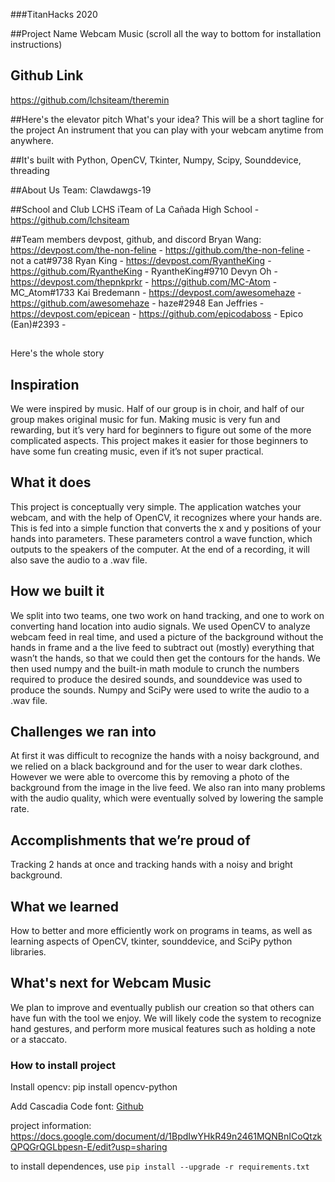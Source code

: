 ###TitanHacks 2020

##Project Name
Webcam Music (scroll all the way to bottom for installation instructions)

## Github Link
https://github.com/lchsiteam/theremin

##Here's the elevator pitch
What's your idea? This will be a short tagline for the project
An instrument that you can play with your webcam anytime from anywhere.

##It's built with
Python, OpenCV, Tkinter, Numpy, Scipy, Sounddevice, threading

##About Us
Team: Clawdawgs-19

##School and Club
LCHS iTeam of La Cañada High School - https://github.com/lchsiteam

##Team members devpost, github, and discord
Bryan Wang: https://devpost.com/the-non-feline - https://github.com/the-non-feline - not a cat#9738
Ryan King - https://devpost.com/RyantheKing - https://github.com/RyantheKing - RyantheKing#9710
Devyn Oh - https://devpost.com/thepnkprkr - https://github.com/MC-Atom - MC_Atom#1733
Kai Bredemann - https://devpost.com/awesomehaze - https://github.com/awesomehaze - haze#2948
Ean Jeffries - https://devpost.com/epicean - https://github.com/epicodaboss - Epico (Ean)#2393 - 

##

Here's the whole story

## Inspiration
We were inspired by music. Half of our group is in choir, and half of our group makes original music for fun. Making music is very fun and rewarding, but it’s very hard for beginners to figure out some of the more complicated aspects. This project makes it easier for those beginners to have some fun creating music, even if it’s not super practical.

## What it does
This project is conceptually very simple. The application watches your webcam, and with the help of OpenCV, it recognizes where your hands are. This is fed into a simple function that converts the x and y positions of your hands into parameters. These parameters control a wave function, which outputs to the speakers of the computer. At the end of a recording, it will also save the audio to a .wav file. 

## How we built it
We split into two teams, one two work on hand tracking, and one to work on converting hand location into audio signals.  We used OpenCV to analyze webcam feed in real time, and used a picture of the background without the hands in frame and a the live feed to subtract out (mostly) everything that wasn’t the hands, so that we could then get the contours for the hands. We then used numpy and the built-in math module to crunch the numbers required to produce the desired sounds, and sounddevice was used to produce the sounds. Numpy and SciPy were used to write the audio to a .wav file. 

## Challenges we ran into
At first it was difficult to recognize the hands with a noisy background, and we relied on a black background and for the user to wear dark clothes. However we were able to overcome this by removing a photo of the background from the image in the live feed. We also ran into many problems with the audio quality, which were eventually solved by lowering the sample rate. 

## Accomplishments that we’re proud of
Tracking 2 hands at once and tracking hands with a noisy and bright background.

## What we learned
How to better and more efficiently work on programs in teams, as well as learning aspects of OpenCV, tkinter, sounddevice, and SciPy python libraries.

## What's next for Webcam Music
We plan to improve and eventually publish our creation so that others can have fun with the tool we enjoy.  We will likely code the system to recognize hand gestures, and perform more musical features such as holding a note or a staccato.


### How to install project
Install opencv: pip install opencv-python

Add Cascadia Code font: [Github](https://github.com/microsoft/cascadia-code/releases/download/v1911.21/CascadiaPL.ttf)

project information: https://docs.google.com/document/d/1BpdIwYHkR49n2461MQNBnICoQtzkQPQGrQGLbpesn-E/edit?usp=sharing

to install dependences, use `pip install --upgrade -r requirements.txt` 
